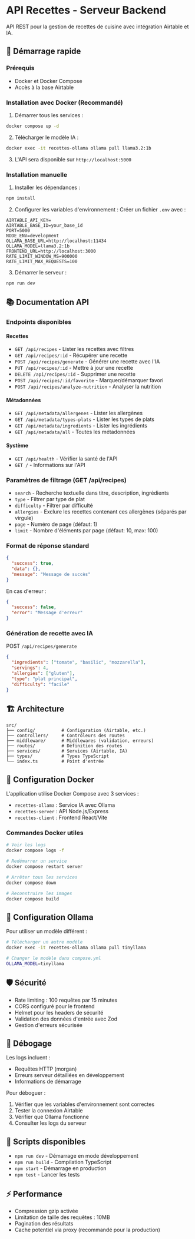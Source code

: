 # API Recettes - Serveur Backend

API REST pour la gestion de recettes de cuisine avec intégration Airtable et IA.

## 🚀 Démarrage rapide

### Prérequis

- Docker et Docker Compose
- Accès à la base Airtable

### Installation avec Docker (Recommandé)

1. Démarrer tous les services :
```bash
docker compose up -d
```

2. Télécharger le modèle IA :
```bash
docker exec -it recettes-ollama ollama pull llama3.2:1b
```

3. L'API sera disponible sur `http://localhost:5000`

### Installation manuelle

1. Installer les dépendances :
```bash
npm install
```

2. Configurer les variables d'environnement :
Créer un fichier `.env` avec :

```env
AIRTABLE_API_KEY=
AIRTABLE_BASE_ID=your_base_id
PORT=5000
NODE_ENV=development
OLLAMA_BASE_URL=http://localhost:11434
OLLAMA_MODEL=llama3.2:1b
FRONTEND_URL=http://localhost:3000
RATE_LIMIT_WINDOW_MS=900000
RATE_LIMIT_MAX_REQUESTS=100
```

3. Démarrer le serveur :
```bash
npm run dev
```

## 📚 Documentation API

### Endpoints disponibles

#### Recettes
- `GET /api/recipes` - Lister les recettes avec filtres
- `GET /api/recipes/:id` - Récupérer une recette
- `POST /api/recipes/generate` - Générer une recette avec l'IA
- `PUT /api/recipes/:id` - Mettre à jour une recette
- `DELETE /api/recipes/:id` - Supprimer une recette
- `POST /api/recipes/:id/favorite` - Marquer/démarquer favori
- `POST /api/recipes/analyze-nutrition` - Analyser la nutrition

#### Métadonnées
- `GET /api/metadata/allergenes` - Lister les allergènes
- `GET /api/metadata/types-plats` - Lister les types de plats
- `GET /api/metadata/ingredients` - Lister les ingrédients
- `GET /api/metadata/all` - Toutes les métadonnées

#### Système
- `GET /api/health` - Vérifier la santé de l'API
- `GET /` - Informations sur l'API

### Paramètres de filtrage (GET /api/recipes)

- `search` - Recherche textuelle dans titre, description, ingrédients
- `type` - Filtrer par type de plat
- `difficulty` - Filtrer par difficulté
- `allergies` - Exclure les recettes contenant ces allergènes (séparés par virgule)
- `page` - Numéro de page (défaut: 1)
- `limit` - Nombre d'éléments par page (défaut: 10, max: 100)

### Format de réponse standard

```json
{
  "success": true,
  "data": {}, 
  "message": "Message de succès"
}
```

En cas d'erreur :
```json
{
  "success": false,
  "error": "Message d'erreur"
}
```

### Génération de recette avec IA

POST `/api/recipes/generate`

```json
{
  "ingredients": ["tomate", "basilic", "mozzarella"],
  "servings": 4,
  "allergies": ["gluten"],
  "type": "plat principal",
  "difficulty": "facile"
}
```

## 🏗️ Architecture

```
src/
├── config/          # Configuration (Airtable, etc.)
├── controllers/     # Contrôleurs des routes
├── middleware/      # Middlewares (validation, erreurs)
├── routes/          # Définition des routes
├── services/        # Services (Airtable, IA)
├── types/           # Types TypeScript
└── index.ts         # Point d'entrée
```

## 🐳 Configuration Docker

L'application utilise Docker Compose avec 3 services :

- `recettes-ollama` : Service IA avec Ollama
- `recettes-server` : API Node.js/Express  
- `recettes-client` : Frontend React/Vite

### Commandes Docker utiles

```bash
# Voir les logs
docker compose logs -f

# Redémarrer un service
docker compose restart server

# Arrêter tous les services
docker compose down

# Reconstruire les images
docker compose build
```

## 🔧 Configuration Ollama

Pour utiliser un modèle différent :

```bash
# Télécharger un autre modèle
docker exec -it recettes-ollama ollama pull tinyllama

# Changer le modèle dans compose.yml
OLLAMA_MODEL=tinyllama
```

## 🛡️ Sécurité

- Rate limiting : 100 requêtes par 15 minutes
- CORS configuré pour le frontend
- Helmet pour les headers de sécurité
- Validation des données d'entrée avec Zod
- Gestion d'erreurs sécurisée

## 🐛 Débogage

Les logs incluent :
- Requêtes HTTP (morgan)
- Erreurs serveur détaillées en développement
- Informations de démarrage

Pour déboguer :
1. Vérifier que les variables d'environnement sont correctes
2. Tester la connexion Airtable
3. Vérifier que Ollama fonctionne
4. Consulter les logs du serveur

## 📝 Scripts disponibles

- `npm run dev` - Démarrage en mode développement
- `npm run build` - Compilation TypeScript
- `npm start` - Démarrage en production
- `npm test` - Lancer les tests

## ⚡ Performance

- Compression gzip activée
- Limitation de taille des requêtes : 10MB
- Pagination des résultats
- Cache potentiel via proxy (recommandé pour la production) 